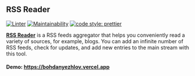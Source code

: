 ## RSS Reader

[![Linter](https://github.com/Bohdan2241/frontend-project-11/actions/workflows/Linter.yml/badge.svg)](https://github.com/Bohdan2241/frontend-project-11/actions/workflows/Linter.yml)
[![Maintainability](https://api.codeclimate.com/v1/badges/2bb15555313067c90a46/maintainability)](https://codeclimate.com/github/Bohdan2241/frontend-project-11/maintainability)
[![code style: prettier](https://img.shields.io/badge/code_style-prettier-ff69b4.svg?style=flat-square)](https://github.com/prettier/prettier)

[**RSS Reader**](https://bohdanyezhlov.vercel.app/) is a RSS feeds aggregator that helps you conveniently read a variety of sources, for example, blogs. You can add an infinite number of RSS feeds, check for updates, and add new entries to the main stream with this tool.

#### Demo: https://bohdanyezhlov.vercel.app
